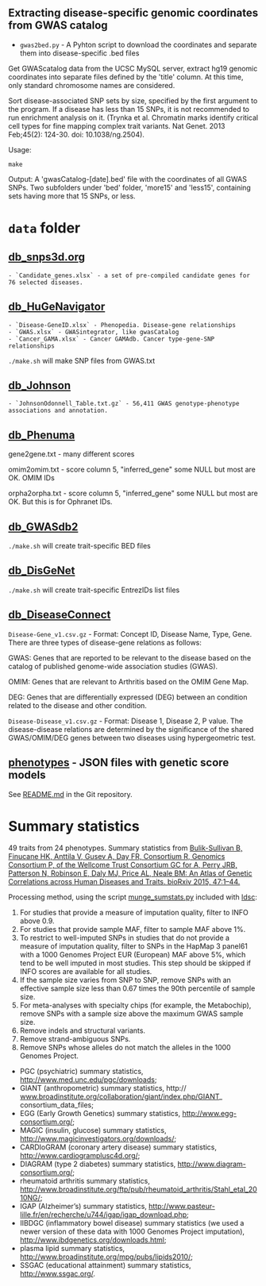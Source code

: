 ## Extracting disease-specific genomic coordinates from GWAS catalog

* `gwas2bed.py` - A Pyhton script to download the coordinates and separate them into disease-specific .bed files

Get GWAScatalog data from the UCSC MySQL server, extract hg19 genomic coordinates into separate files defined by the 'title' column. At this time, only standard chromosome names are considered.

Sort disease-associated SNP sets by size, specified by the first argument to the program. If a disease has less than 15 SNPs, it is not recommended to run enrichment analysis on it.  (Trynka et al. Chromatin marks identify critical cell types  for fine mapping complex trait variants. Nat Genet. 2013 Feb;45(2): 124-30. doi: 10.1038/ng.2504).

Usage:
```
make
```

Output: A 'gwasCatalog-[date].bed' file with the coordinates of all GWAS SNPs. Two subfolders under 'bed' folder, 'more15' and 'less15', containing sets having more that 15 SNPs, or less.

`data` folder
===

[db_snps3d.org](http://www.snps3d.org/download/)
---
	- `Candidate_genes.xlsx` - a set of pre-compiled candidate genes for 76 selected diseases. 

[db_HuGeNavigator](http://64.29.163.162:8080/HuGENavigator/downloadCenter.do)
---
	- `Disease-GeneID.xlsx` - Phenopedia. Disease-gene relationships
	- `GWAS.xlsx` - GWASintegrator, like gwasCatalog
	- `Cancer_GAMA.xlsx` - Cancer GAMAdb. Cancer type-gene-SNP relationships

`./make.sh` will make SNP files from GWAS.txt

[db_Johnson](http://www.biomedcentral.com/1471-2350/10/6)
---
	- `JohnsonOdonnell_Table.txt.gz` - 56,411 GWAS genotype-phenotype associations and annotation.

[db_Phenuma](http://cath.gisum.uma.es:8080/Phenuma/resources/networks/phenuma_networks.zip)
---

gene2gene.txt - many different scores

omim2omim.txt - score column 5, "inferred_gene" some NULL but most are OK. OMIM IDs

orpha2orpha.txt - score column 5, "inferred_gene" some NULL but most are OK. But this is for Ophranet IDs.

[db_GWASdb2](http://jjwanglab.org/gwasdb)
---

`./make.sh` will create trait-specific BED files

[db_DisGeNet](http://www.disgenet.org/web/DisGeNET/menu/downloads)
---

`./make.sh` will create trait-specific EntrezIDs list files

[db_DiseaseConnect](http://disease-connect.org/)
---

`Disease-Gene_v1.csv.gz` - Format: Concept ID, Disease Name, Type, Gene. There are three types of disease-gene relations as follows:

GWAS: Genes that are reported to be relevant to the disease based on the catalog of published genome-wide association studies (GWAS).

OMIM: Genes that are relevant to Arthritis based on the OMIM Gene Map.

DEG: Genes that are differentially expressed (DEG) between an condition related to the disease and other condition.

`Disease-Disease_v1.csv.gz` - Format: Disease 1, Disease 2, P value. The disease-disease relations are determined by the significance of the shared GWAS/OMIM/DEG genes between two diseases using hypergeometric test.

[phenotypes](https://github.com/joepickrell/phenotypes) - JSON files with genetic score models
---

See [README.md](https://github.com/joepickrell/phenotypes/blob/master/README.md) in the Git repository.

# Summary statistics

49 traits from 24 phenotypes. Summary statistics from [Bulik-Sullivan B, Finucane HK, Anttila V, Gusev A, Day FR, Consortium R, Genomics Consortium P, of the Wellcome Trust Consortium GC for A, Perry JRB, Patterson N, Robinson E, Daly MJ, Price AL, Neale BM: An Atlas of Genetic Correlations across Human Diseases and Traits. bioRxiv 2015, 47:1–44.](http://www.nature.com/ng/journal/v47/n11/full/ng.3406.html#supplementary-information)

Processing method, using the script [munge_sumstats.py](https://github.com/bulik/ldsc/blob/master/munge_sumstats.py) included with [ldsc](https://github.com/bulik/ldsc):

1. For studies that provide a measure of imputation quality, filter to INFO above 0.9.
2. For studies that provide sample MAF, filter to sample MAF above 1%.
3. To restrict to well-imputed SNPs in studies that do not provide a measure of imputation quality, filter to SNPs in the HapMap 3 panel61 with a 1000 Genomes Project EUR (European) MAF above 5%, which tend to be well imputed in most studies. This step should be skipped if INFO scores are available for all studies.
4. If the sample size varies from SNP to SNP, remove SNPs with an effective sample size less than 0.67 times the 90th percentile of sample size.
5. For meta-analyses with specialty chips (for example, the Metabochip), remove SNPs with a sample size above the maximum GWAS sample size.
6. Remove indels and structural variants.
7. Remove strand-ambiguous SNPs.
8. Remove SNPs whose alleles do not match the alleles in the 1000 Genomes Project.

- PGC (psychiatric) summary statistics, http://www.med.unc.edu/pgc/downloads;
- GIANT (anthropometric) summary statistics, http:// www.broadinstitute.org/collaboration/giant/index.php/GIANT_ consortium_data_files; 
- EGG (Early Growth Genetics) summary statistics, http://www.egg-consortium.org/; 
- MAGIC (insulin, glucose) summary statistics, http://www.magicinvestigators.org/downloads/; 
- CARDIoGRAM (coronary artery disease) summary statistics, http://www.cardiogramplusc4d.org/; 
- DIAGRAM (type 2 diabetes) summary statistics, http://www.diagram-consortium.org/; 
- rheumatoid arthritis summary statistics, http://www.broadinstitute.org/ftp/pub/rheumatoid_arthritis/Stahl_etal_2010NG/; 
- IGAP (Alzheimer’s) summary statistics, http://www.pasteur-lille.fr/en/recherche/u744/igap/igap_download.php; 
- IIBDGC (inflammatory bowel disease) summary statistics (we used a newer version of these data with 1000 Genomes Project imputation), http://www.ibdgenetics.org/downloads.html; 
- plasma lipid summary statistics, http://www.broadinstitute.org/mpg/pubs/lipids2010/; 
- SSGAC (educational attainment) summary statistics, http://www.ssgac.org/.